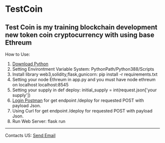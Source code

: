 # TestCoin
Test Coin is my training blockchain development new token coin cryptocurrency with using base Ethreum
-----------------------------------------------------------------------------------------------------------------------------------------------------------------------------------------------------------------------

How to Use:
1. [Download Python](https://www.python.org/downloads)
2. Setting Environtment Variable System: PythonPath/Python388/Scripts
3. Install library web3,solidity,flask,gunicorn: pip install -r requirements.txt
4. Setting your node Ethreum in app.py and you must have node ethreum on localhost localhost:8545
5. Setting your supply in def deploy: initial_supply = int(request.json['your supply'])
6. [Login Postman](https://web.postman.co/) for get endpoint /deploy for requested POST with payload Json.
7. Using Curl for get endpoint /deploy for requested POST with payload Json.
8. Run Web Server: flask run

-----------------------------------------------------------------------------------------------------------------------------------------------------------------------------------------------------------------------

Contacts US:
[Send Email](https://mailto:tmdgroupid@gmail.com)

